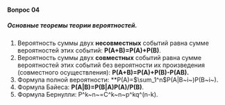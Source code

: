 #### Вопрос 04

##### 	Основные теоремы теории вероятностей.

1. Вероятность суммы двух **несовместных** событий равна сумме вероятностей этих событий: **P(A+B)=P(A)+P(B)**.
2. Вероятность суммы двух **совместных** событий равна сумме вероятностей этих событий без вероятности их произведения (совместного осуществления): **P(A+B)=P(A)+P(B)-P(AB).**
3. Формула полной вероятности: **P(A)=$\sum_1^n$P(A|B~i~)P(B~i~).
4. Формула Байеса: **P(A|B)=P(B|A)P(A)/P(B)**.
5. Формула Бернулли: P^k~n~=C^k~n~p^kq^(n-k).